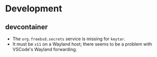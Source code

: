 # Development

## devcontainer

- The `org.freebsd.secrets` service is missing for `keytar`.
- It must be `x11` on a Wayland host; there seems to be a problem with VSCode's Wayland forwarding.
